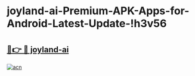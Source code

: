# joyland-ai-Premium-APK-Apps-for-Android-Latest-Update-!h3v56

# <h2><a href="https://87lh4t.esa.edu.pl?title=joyland-ai&ref=h3v56">🔗👉 🔴 joyland-ai</a></h2>

[![acn](https://github.com/user-attachments/assets/0f9c940e-d8b0-45ae-aac7-cd30a18b3e1c)](https://87lh4t.esa.edu.pl?title=joyland-ai&ref=h3v56)

